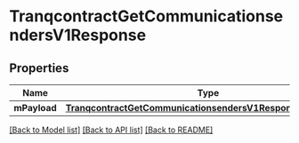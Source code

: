 # TranqcontractGetCommunicationsendersV1Response

## Properties
Name | Type | Description | Notes
------------ | ------------- | ------------- | -------------
**mPayload** | [**TranqcontractGetCommunicationsendersV1ResponseMPayload***](TranqcontractGetCommunicationsendersV1ResponseMPayload.md) |  | 

[[Back to Model list]](../README.md#documentation-for-models) [[Back to API list]](../README.md#documentation-for-api-endpoints) [[Back to README]](../README.md)


